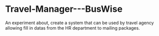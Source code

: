 # Travel-Manager---BusWise
An experiment about, create a system that can be used by travel agency allowing fill in datas from the HR department to mailing packages.
